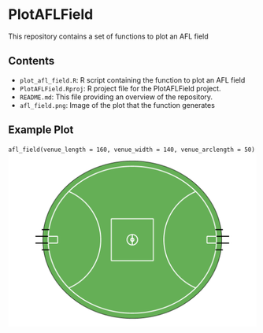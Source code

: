 # PlotAFLField
This repository contains a set of functions to plot an AFL field

## Contents
- `plot_afl_field.R`: R script containing the function to plot an AFL field
- `PlotAFLField.Rproj`: R project file for the PlotAFLField project.
- `README.md`: This file providing an overview of the repository.
- `afl_field.png`: Image of the plot that the function generates

## Example Plot
`afl_field(venue_length = 160, venue_width = 140, venue_arclength = 50)` 
![AFL Field](afl_field.png)